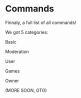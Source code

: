 # Commands

Finnaly, a full list of all commands!

We got 5 categories:



Basic

Moderation

User

Games

Owner



(MORE SOON, GTG)

